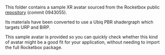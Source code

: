 This folder contains a sample XR avatar sourced from the Rocketbox public [repository](https://github.com/microsoft/Microsoft-Rocketbox/) (commit 0943055).

Its materials have been converted to use a Ubiq PBR shadergraph which targets URP and BiRP.

This sample avatar is provided so you can quickly check whether this kind of avatar might be a good fit for your application, without needing to import the full Rocketbox package.